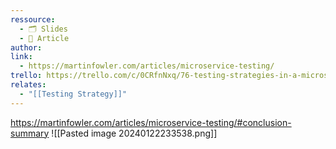 ```yaml
---
ressource:
  - 🗂️ Slides
  - 📰 Article
author: 
link:
  - https://martinfowler.com/articles/microservice-testing/
trello: https://trello.com/c/0CRfnNxq/76-testing-strategies-in-a-microservice-architecture-thoughworks
relates:
  - "[[Testing Strategy]]"
---
```

https://martinfowler.com/articles/microservice-testing/#conclusion-summary
![[Pasted image 20240122233538.png]]